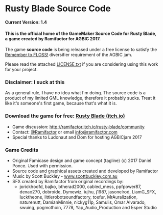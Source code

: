 # Rusty Blade Source Code
**Current Version: 1.4**

#### This is the official home of the GameMaker Source Code for Rusty Blade, a game created by Ramifactor for AGBIC 2017.

The game **source code** is being released under a free license to satisfy the [Remember to FLOSS!](http://itch.io/jam/a-game-by-its-cover-2017/topic/140342/diversifiers) diversifier requirement of the AGBIC jam. 

Please read the attached [LICENSE.txt](LICENSE.txt) if you are considering using this work for your project.

### Disclaimer: I suck at this

As a general rule, I have no idea what I'm doing. The source code is a product of my limited GML knowledge, therefore it probably sucks. Treat it like it's someone's first game, because that's what it is.

### Download the game for free: [Rusty Blade (itch.io)](http://ramifactor.itch.io/rusty-blade)

* Game discussion: http://ramifactor.itch.io/rusty-blade/community
* Contact: [@Ramifactor](http://twitter.com/ramifactor) or email info@ramifactor.com
* Special thanks to Ludonaut and Dom for hosting AGBICjam 2017

### Game Credits
* Original Famicase design and game concept (tagline) (c) 2017 Daniel Ponce. Used with permission.
* Source code and graphical assets created and developed by Ramifactor
* Music by Scott Buckley - www.scottbuckley.com.au
* SFX created by Ramifactor from original recordings by:
  * jorickhoofd, bajko, btherad2000, cabled_mess, ppfpower87, denao270, dobroide, Dymewiz, iujhu, j1987, jasonelrod, LiamG_SFX, lucktheone, littlerobotsoundfactory, toefur, MrAuralization, naturenutt, DamianMinnie, nickyg11p, Samulis, Omar Alvarado, swuing, pogmothoin, 7778, Yap_Audio_Production and Esper Studio




